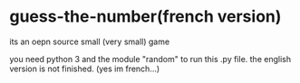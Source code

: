 # guess-the-number(french version)
its an oepn source small (very small) game

you need python 3 and the module "random" to run this .py file.
the english version is not finished.
(yes im french...)

